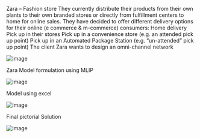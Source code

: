 Zara – Fashion store
 They currently distribute their products from their own plants to their own branded stores or directly from fulfillment centers to home for online sales.
 They have decided to offer different delivery options for their online (e commerce & m-commerce) consumers: 
 Home delivery 
 Pick up in their stores 
 Pick up in a convenience store (e.g. an attended pick up point) 
 Pick up in an Automated Package Station (e.g. “un-attended” pick up point) 
The client Zara wants to design an omni-channel network

![image](https://user-images.githubusercontent.com/40518603/115872673-b3c7db80-a45f-11eb-996f-7f7dd083925b.png)







Zara Model formulation using MLIP

![image](https://user-images.githubusercontent.com/40518603/115872718-be827080-a45f-11eb-8261-8cd01c52fa94.png)













Model using excel

![image](https://user-images.githubusercontent.com/40518603/115873348-731c9200-a460-11eb-970c-a00ffe68de82.png)



Final pictorial Solution

![image](https://user-images.githubusercontent.com/40518603/115872796-d78b2180-a45f-11eb-8711-279320f70a4d.png)

  
